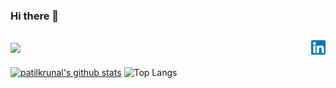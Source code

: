 ### Hi there 👋

![](https://komarev.com/ghpvc/?username=patilkrunal&color=orange&style=plastic)
<a href="https://www.linkedin.com/in/patilkrunal/" target="_blank" rel="nofollow"><img align="right" width="23rem" src="https://github.com/gisabernardess/gisabernardess/blob/master/assets/linkedin.png?raw=true" alt="LinkedIn: @patilkrunal"/></a>
---


[![patilkrunal's github stats](https://github-readme-stats.vercel.app/api?username=patilkrunal&count_private=true&show_icons=true&hide=issues&theme=radical&include_all_commits=true)](https://github.com/anuraghazra/github-readme-stats)
![Top Langs](https://github-readme-stats.vercel.app/api/top-langs/?username=patilkrunal&hide=TeX&layout=compact&count_private=true&theme=radical)

